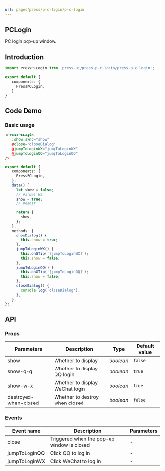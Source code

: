 ```yaml
---
url: pages/press/p-c-login/p-c-login
---
```


## PCLogin

PC login pop-up window.

## Introduction

```ts
import PressPCLogin from 'press-ui/press-p-c-login/press-p-c-login';

export default {
   components: {
     PressPCLogin,
   }
}
```

## Code Demo

### Basic usage


```html
<PressPCLogin
   :show.sync="show"
   @close="closeDialog"
   @jumpToLoginWX="jumpToLoginWX"
   @jumpToLoginQQ="jumpToLoginQQ"
/>
```

```ts
export default {
   components: {
     PressPCLogin,
   },
   data() {
     let show = false;
     // #ifdef H5
     show = true;
     // #endif

     return {
       show,
     };
   },
   methods: {
     showDialog() {
       this.show = true;
     },
     jumpToLoginWX() {
       this.onGTip('[jumpToLoginWX]');
       this.show = false;
     },
     jumpToLoginQQ() {
       this.onGTip('[jumpToLoginQQ]');
       this.show = false;
     },
     closeDialog() {
       console.log('closeDialog');
     },
   },
};
```


## API

### Props

| Parameters            | Description                     | Type      | Default value |
| --------------------- | ------------------------------- | --------- | ------------- |
| show                  | Whether to display              | _boolean_ | `false`       |
| show-q-q              | Whether to display QQ login     | _boolean_ | `true`        |
| show-w-x              | Whether to display WeChat login | _boolean_ | `true`        |
| destroyed-when-closed | Whether to destroy when closed  | _boolean_ | `false`       |

### Events

| Event name    | Description                                | Parameters |
| ------------- | ------------------------------------------ | ---------- |
| close         | Triggered when the pop-up window is closed | -          |
| jumpToLoginQQ | Click QQ to log in                         | -          |
| jumpToLoginWX | Click WeChat to log in                     | -          |